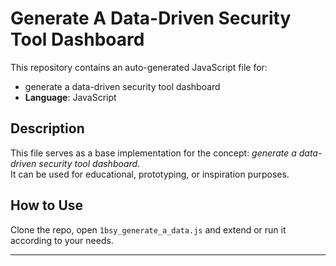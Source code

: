 # Generate A Data-Driven Security Tool Dashboard

This repository contains an auto-generated JavaScript file for:

- generate a data-driven security tool dashboard
- **Language**: JavaScript

## Description

This file serves as a base implementation for the concept: *generate a data-driven security tool dashboard*.  
It can be used for educational, prototyping, or inspiration purposes.

## How to Use

Clone the repo, open `1bsy_generate_a_data.js` and extend or run it according to your needs.

---



